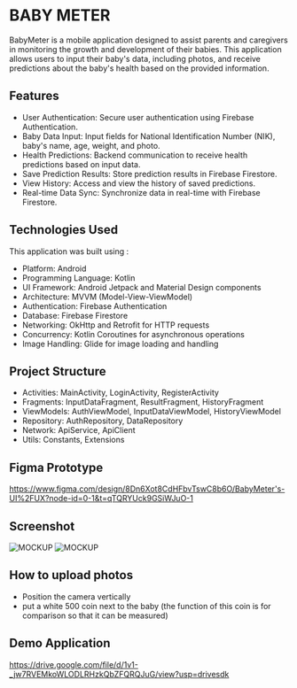# BABY METER
BabyMeter is a mobile application designed to assist parents and caregivers in monitoring the growth and development of their babies. This application allows users to input their baby's data, including photos, and receive predictions about the baby's health based on the provided information.

## Features
- User Authentication: Secure user authentication using Firebase Authentication.
- Baby Data Input: Input fields for National Identification Number (NIK), baby's name, age, weight, and photo.
- Health Predictions: Backend communication to receive health predictions based on input data.
- Save Prediction Results: Store prediction results in Firebase Firestore.
- View History: Access and view the history of saved predictions.
- Real-time Data Sync: Synchronize data in real-time with Firebase Firestore.

## Technologies Used
This application was built using :
- Platform: Android
- Programming Language: Kotlin
- UI Framework: Android Jetpack and Material Design components
- Architecture: MVVM (Model-View-ViewModel)
- Authentication: Firebase Authentication
- Database: Firebase Firestore
- Networking: OkHttp and Retrofit for HTTP requests
- Concurrency: Kotlin Coroutines for asynchronous operations
- Image Handling: Glide for image loading and handling

## Project Structure
- Activities: MainActivity, LoginActivity, RegisterActivity
- Fragments: InputDataFragment, ResultFragment, HistoryFragment
- ViewModels: AuthViewModel, InputDataViewModel, HistoryViewModel
- Repository: AuthRepository, DataRepository
- Network: ApiService, ApiClient
- Utils: Constants, Extensions

## Figma Prototype
https://www.figma.com/design/8Dn6Xot8CdHFbvTswC8b6O/BabyMeter's-UI%2FUX?node-id=0-1&t=qTQRYUck9GSiWJuO-1
  
## Screenshot
![MOCKUP](https://storage.googleapis.com/asset-design/asset%20for%20MD/Cuplikan%20layar%202024-06-21%20162459.png)
![MOCKUP](https://storage.googleapis.com/asset-design/asset%20for%20MD/Cuplikan%20layar%202024-06-21%20162540.png)

## How to upload photos
- Position the camera vertically 
- put a white 500 coin next to the baby (the function of this coin is for comparison so that it can be measured)

## Demo Application
https://drive.google.com/file/d/1v1-_jw7RVEMkoWLODLRHzkQbZFQRQJuG/view?usp=drivesdk
